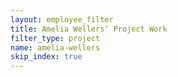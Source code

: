 ```yaml
---
layout: employee_filter
title: Amelia Wellers’ Project Work
filter_type: project
name: amelia-wellers
skip_index: true
---
```

